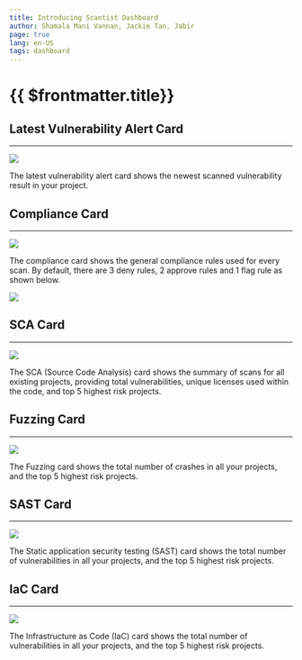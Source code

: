 ```yaml
---
title: Introducing Scantist Dashboard
author: Shamala Mani Vannan, Jackie Tan, Jabir
page: true
lang: en-US
tags: dashboard
---
```


<script setup>
import { companyConfig } from '../../../config/companyConfig.js'
</script>

<style scoped>
  ol>li {
    font-weight: 600;
  }
</style>

<ClientOnly>

# {{ $frontmatter.title}}

## Latest Vulnerability Alert Card

<hr class="thick" />

  <div style="flex: 1;">
    <img src="/images/Scantist-Dashboard/latest_vulnerability_alert.png" />
  </div>

The latest vulnerability alert card shows the newest scanned vulnerability result in your project.

## Compliance Card

<hr class="thick" />

  <div style="flex: 1;">
    <img src="/images/Scantist-Dashboard/compliance.png" />
  </div>

The compliance card shows the general compliance rules used for every scan. By default, there are 3 deny rules, 2 approve rules and 1 flag rule as shown below.

  <div style="flex: 1;">
    <img src="/images/Scantist-Dashboard/compliance_2.png" />
  </div>

## SCA Card

<hr class="thick" />

  <div style="flex: 1;">
    <img src="/images/Scantist-Dashboard/sca.png" />
  </div>

The SCA (Source Code Analysis) card shows the summary of scans for all existing projects, providing total vulnerabilities, unique licenses used within the code, and top 5 highest risk projects.

## Fuzzing Card

<hr class="thick" />

  <div style="flex: 1;">
    <img src="/images/Scantist-Dashboard/fuzzing.png" />
  </div>

The Fuzzing card shows the total number of crashes in all your projects, and the top 5 highest risk projects.

## SAST Card

<hr class="thick" />

  <div style="flex: 1;">
    <img src="/images/Scantist-Dashboard/sast.png" />
  </div>

The Static application security testing (SAST) card shows the total number of vulnerabilities in all your projects, and the top 5 highest risk projects.

## IaC Card

<hr class="thick" />

  <div style="flex: 1;">
    <img src="/images/Scantist-Dashboard/iac.png" />
  </div>

The Infrastructure as Code (IaC) card shows the total number of vulnerabilities in all your projects, and the top 5 highest risk projects.

</ClientOnly>